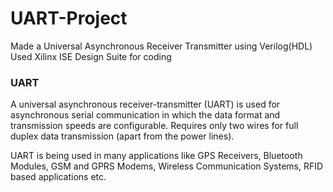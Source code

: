 # UART-Project
Made a Universal Asynchronous Receiver Transmitter using Verilog(HDL)\
Used Xilinx ISE Design Suite for coding

### UART
A universal asynchronous receiver-transmitter (UART) is used for asynchronous serial communication in which the data format and transmission speeds are configurable.
Requires only two wires for full duplex data transmission (apart from the power lines).

UART is being used in many applications like GPS Receivers, Bluetooth Modules, GSM and GPRS Modems, Wireless Communication Systems, RFID based applications etc.
